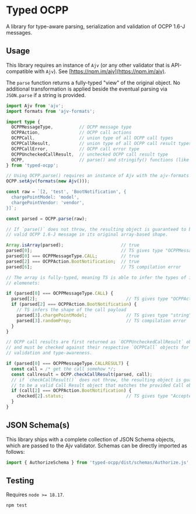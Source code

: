 
# Typed OCPP

A library for type-aware parsing, serialization and validation of OCPP 1.6-J
messages.

## Usage

This library requires an instance of `Ajv` (or any other validator that is
API-compatible with `Ajv`). See [https://npm.im/ajv](https://npm.im/ajv).

The `parse` function returns a fully-typed "view" of the original object.
No additional transformation is applied beside the eventual parsing via
`JSON.parse` if a string is provided.

```typescript
import Ajv from 'ajv';
import formats from 'ajv-formats';

import type { 
  OCPPMessageType,          // OCPP message type
  OCPPAction,               // OCPP call actions
  OCPPCall,                 // union type of all OCPP call types
  OCPPCallResult,           // union type of all OCPP call result types
  OCPPCallError,            // OCPP call error type
  OCPPUncheckedCallResult,  // unchecked OCPP call result type
  OCPP,                     // parse() and stringify() functions (like JSON but for OCPP)
} from 'typed-ocpp';

// Using OCPP.parse() requires an instance of Ajv with the ajv-formats plugin.
OCPP.setAjv(formats(new Ajv()));

const raw = `[2, 'test', 'BootNotification', {
  chargePointModel: 'model',
  chargePointVendor: 'vendor',
}]`;

const parsed = OCPP.parse(raw);

// If `parse()` does not throw, the resulting object is guaranteed to be a
// valid OCPP 1.6-J message in its original array-based shape.

Array.isArray(parsed);                      // true
parsed[0];                                  // TS gives type "OCPPMessageType"
parsed[0] === OCPPMessageType.CALL;         // true
parsed[2] === OCPPAction.BootNotification;  // true
parsed[6];                                  // TS compilation error

// The array is fully-typed, meaning TS is able to infer the types of its
// elemenets:

if (parsed[0] === OCPPMessageType.CALL) {
  parsed[2];                                  // TS gives type "OCPPAction"          
  if (parsed[2] === OCPPAction.BootNotification) {
    // TS infers the shape of the call payload
    parsed[3].chargePointModel;               // TS gives type "string"
    parsed[3].randomProp;                     // TS compilation error
  }
}

// OCPP call results are first returned as `OCPPUncheckedCallResult` objects
// and must be checked against their respective `OCPPCall` objects for further
// validation and type-awareness.

if (parsed[0] === OCPPMessageType.CALLRESULT) {
  const call = /* get the call somehow */;
  const callresult = OCPP.checkCallResult(parsed, call);
  // if `checkCallResult()` does not throw, the resulting object is guaranteed
  // to be a valid Call Result object that matches the provided Call object.
  if (call[2] === OCPPAction.BootNotification) {
    checked[2].status;                        // TS gives type "Accepted"|"Pending"|"Rejected"
  }
}
```

## JSON Schema(s) 

This library ships with a complete collection of JSON Schema objects, which are
passed to the Ajv validator. Schemas can be directly imported as follows:

```typescript
import { AuthorizeSchema } from 'typed-ocpp/dist/schemas/Authorize.js';
```

## Testing

Requires `node >= 18.17`.

```sh
npm test
```
